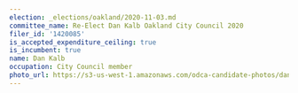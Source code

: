 ```yaml
---
election: _elections/oakland/2020-11-03.md
committee_name: Re-Elect Dan Kalb Oakland City Council 2020
filer_id: '1420085'
is_accepted_expenditure_ceiling: true
is_incumbent: true
name: Dan Kalb
occupation: City Council member
photo_url: https://s3-us-west-1.amazonaws.com/odca-candidate-photos/dan-kalb2.png
---
```

